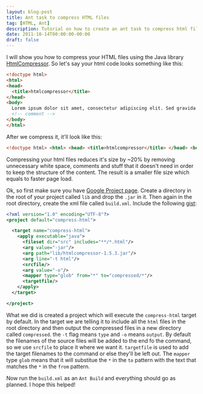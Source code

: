 ```yaml
---
layout: blog-post
title: Ant task to compress HTML files
tag: [HTML, Ant]
description: Tutorial on how to create an ant task to compress html files.
date: 2011-10-14T00:00:00-00:00
draft: false
---
```

I will show you how to compress your HTML files using the Java library [HtmlCompressor](http://code.google.com/p/htmlcompressor/).
So let's say your html code looks something like this:

```html
<!doctype html>
<html>
<head>
  <title>htmlcompressor</title>
</head>
<body>
  Lorem ipsum dolor sit amet, consectetur adipiscing elit. Sed gravida suscipit lectus.
  <!-- comment -->
</body>
</html>
```

After we compress it, it'll look like this:

```html
<!doctype html> <html> <head> <title>htmlcompressor</title> </head> <body> Lorem ipsum dolor sit amet, consectetur adipiscing elit. Sed gravida suscipit lectus. </body> </html>
```

Compressing your html files reduces it's size by ~20% by removing unnecessary white space, comments and stuff that it doesn't need in order to keep the structure of the content. The result is a smaller file size which equals to faster page load.

Ok, so first make sure you have [Google Project page](http://code.google.com/p/htmlcompressor/).
Create a directory in the root of your project called `lib` and drop the `.jar` in it. Then again in the root directory, create the xml file called `build.xml`. Include the following [gist](https://gist.github.com/miguelmota/4750373):

```xml
<?xml version="1.0" encoding="UTF-8"?>
<project default="compress-html">

  <target name="compress-html">
    <apply executable="java">
      <fileset dir="src" includes="**/*.html"/>
      <arg value="-jar"/>
      <arg path="lib/htmlcompressor-1.5.3.jar"/>
      <arg line="-t html"/>
      <srcfile/>
      <arg value="-o"/>
      <mapper type="glob" from="*" to="compressed/*"/>
      <targetfile/>
    </apply>
  </target>

</project>
```

What we did is created a project which will execute the `compress-html` target by default. In the target we are telling it to include all the `html` files in the root directory
and then output the compressed files in a new directory called `compressed`. the `-t` flag means `type` and `-o` means `output`. By default the filenames of the source files will be added to
the end fo the command, so we use `srcfile` to place it where we want it. `targetfile` is used to add the target filenames to the command or else they'll be left out. The `mapper` type `glob` means that it will substitue the `*` in the `to` pattern with the text that matches the `*` in the `from` pattern.

Now run the `build.xml` as an `Ant Build` and everything should go as planned. I hope this helped!
